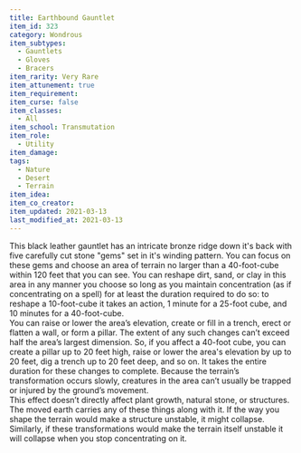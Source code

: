 ```yaml
---
title: Earthbound Gauntlet
item_id: 323
category: Wondrous
item_subtypes: 
  - Gauntlets
  - Gloves
  - Bracers
item_rarity: Very Rare
item_attunement: true
item_requirement: 
item_curse: false
item_classes: 
  - All
item_school: Transmutation
item_role: 
  - Utility
item_damage: 
tags:
  - Nature
  - Desert
  - Terrain
item_idea: 
item_co_creator: 
item_updated: 2021-03-13
last_modified_at: 2021-03-13
---
```


This black leather gauntlet has an intricate bronze ridge down it's back with five carefully cut stone "gems" set in it's winding pattern. You can focus on these gems and choose an area of terrain no larger than a 40-foot-cube within 120 feet that you can see. You can reshape dirt, sand, or clay in this area in any manner you choose so long as you maintain concentration (as if concentrating on a spell) for at least the duration required to do so: to reshape a 10-foot-cube it takes an action, 1 minute for a 25-foot cube, and 10 minutes for a 40-foot-cube.  
You can raise or lower the area’s elevation, create or fill in a trench, erect or flatten a wall, or form a pillar. The extent of any such changes can’t exceed half the area’s largest dimension. So, if you affect a 40-foot cube, you can create a pillar up to 20 feet high, raise or lower the area's elevation by up to 20 feet, dig a trench up to 20 feet deep, and so on. It takes the entire duration for these changes to complete. Because the terrain’s transformation occurs slowly, creatures in the area can’t usually be trapped or injured by the ground’s movement.  
This effect doesn’t directly affect plant growth, natural stone, or structures. The moved earth carries any of these things along with it. If the way you shape the terrain would make a structure unstable, it might collapse. Similarly, if these transformations would make the terrain itself unstable it will collapse when you stop concentrating on it.

